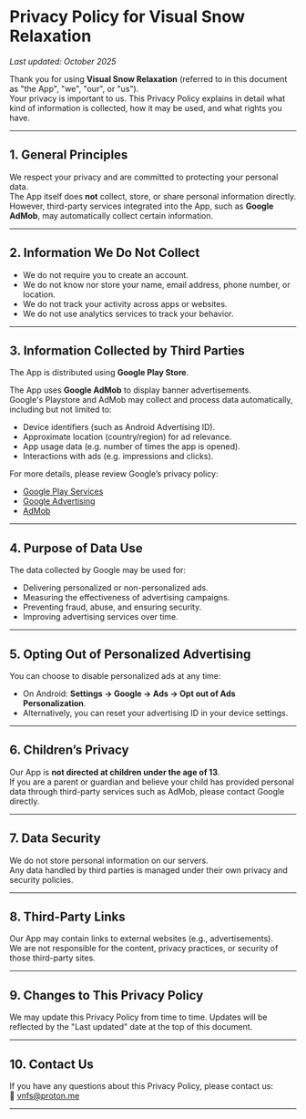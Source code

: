 # Privacy Policy for Visual Snow Relaxation

_Last updated: October 2025_

Thank you for using **Visual Snow Relaxation** (referred to in this document as "the App", "we", "our", or "us").  
Your privacy is important to us. This Privacy Policy explains in detail what kind of information is collected, how it may be used, and what rights you have.  

---

## 1. General Principles
We respect your privacy and are committed to protecting your personal data.  
The App itself does **not** collect, store, or share personal information directly.  
However, third-party services integrated into the App, such as **Google AdMob**, may automatically collect certain information.  

---

## 2. Information We Do Not Collect
- We do not require you to create an account.  
- We do not know nor store your name, email address, phone number, or location.  
- We do not track your activity across apps or websites.  
- We do not use analytics services to track your behavior.  

---

## 3. Information Collected by Third Parties
The App is distributed using **Google Play Store**.

The App uses **Google AdMob** to display banner advertisements.  
Google's Playstore and AdMob may collect and process data automatically, including but not limited to:
- Device identifiers (such as Android Advertising ID).  
- Approximate location (country/region) for ad relevance.  
- App usage data (e.g. number of times the app is opened).  
- Interactions with ads (e.g. impressions and clicks).  

For more details, please review Google’s privacy policy:  
*   [Google Play Services](https://www.google.com/policies/privacy/)
* [Google Advertising](https://policies.google.com/technologies/ads)
*   [AdMob](https://support.google.com/admob/answer/6128543?hl=en)

---

## 4. Purpose of Data Use
The data collected by Google may be used for:  
- Delivering personalized or non-personalized ads.  
- Measuring the effectiveness of advertising campaigns.  
- Preventing fraud, abuse, and ensuring security.  
- Improving advertising services over time.  

---

## 5. Opting Out of Personalized Advertising
You can choose to disable personalized ads at any time:  
- On Android: **Settings → Google → Ads → Opt out of Ads Personalization**.  
- Alternatively, you can reset your advertising ID in your device settings.  

---

## 6. Children’s Privacy
Our App is **not directed at children under the age of 13**.  
If you are a parent or guardian and believe your child has provided personal data through third-party services such as AdMob, please contact Google directly.  

---

## 7. Data Security
We do not store personal information on our servers.  
Any data handled by third parties is managed under their own privacy and security policies.  

---

## 8. Third-Party Links
Our App may contain links to external websites (e.g., advertisements).  
We are not responsible for the content, privacy practices, or security of those third-party sites.  

---

## 9. Changes to This Privacy Policy
We may update this Privacy Policy from time to time. Updates will be reflected by the "Last updated" date at the top of this document.  

---

## 10. Contact Us
If you have any questions about this Privacy Policy, please contact us:  
📧 vnfs@proton.me 

---


